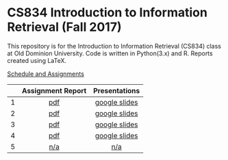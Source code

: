 # CS834 Introduction to Information Retrieval (Fall 2017)

This repository is for the Introduction to Information Retrieval (CS834) class at Old Dominion University. Code is written in Python(3.x) and R. Reports created using LaTeX.

[Schedule and Assignments](https://github.com/phonedude/cs834-f17/blob/master/index.md)

||Assignment Report|Presentations|
|:--------:|:--------:|:---:|
|1| [pdf](./assignments/A1/docs/assignment1.pdf)|[google slides](https://docs.google.com/presentation/d/1eau_8C03Lz_89oHDMq0hZ525wRUfiwwXmBYQxyrGdbw/edit?usp=sharing)|
|2| [pdf](./assignments/A2/docs/assignment2.pdf)|[google slides](https://docs.google.com/presentation/d/1DVG0fxRekgfrtf18ZsAU1rYtGo5Y5jEqXB-z3J17yA4/edit?usp=sharing)|
|3| [pdf](./assignments/A3/docs/assignment3.pdf)|[google slides](https://docs.google.com/presentation/d/1Bbn591xGmz5HjdhAnCN9nJSdh7xgADJj2FdLCigPSSM/edit?usp=sharing)|
|4| [pdf](./assignments/A4/docs/assignment4.pdf)|[google slides](https://docs.google.com/presentation/d/1gvVm5u2Vxkxp1bS_W0EoNratkWTIEDPJEKxAb9t-X5w/edit?usp=sharing)|
|5| [n/a](./assignments/A5/docs/assignment5.pdf)|[n/a](./presentations/P5/)|
